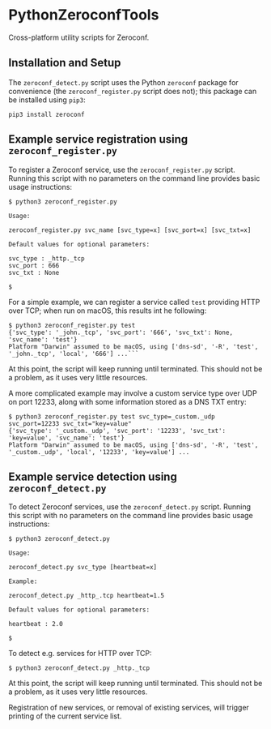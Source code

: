 # PythonZeroconfTools

Cross-platform utility scripts for Zeroconf.

## Installation and Setup

The `zeroconf_detect.py` script uses the Python `zeroconf` package for convenience (the `zeroconf_register.py` script does not); this package can be installed using `pip3`:

```
pip3 install zeroconf
```

## Example service registration using `zeroconf_register.py`

To register a Zeroconf service, use the `zeroconf_register.py` script. Running this script with no parameters on the command line provides basic usage instructions:

```
$ python3 zeroconf_register.py 

Usage:

zeroconf_register.py svc_name [svc_type=x] [svc_port=x] [svc_txt=x]

Default values for optional parameters:

svc_type : _http._tcp
svc_port : 666
svc_txt : None

$
```

For a simple example, we can register a service called `test` providing HTTP over TCP; when run on macOS, this results int he following:

```
$ python3 zeroconf_register.py test
{'svc_type': '_john._tcp', 'svc_port': '666', 'svc_txt': None, 'svc_name': 'test'}
Platform "Darwin" assumed to be macOS, using ['dns-sd', '-R', 'test', '_john._tcp', 'local', '666'] ...```
```

At this point, the script will keep running until terminated. This should not be a problem, as it uses very little resources.

A more complicated example may involve a custom service type over UDP on port 12233, along with some information stored as a DNS TXT entry:

```
$ python3 zeroconf_register.py test svc_type=_custom._udp  svc_port=12233 svc_txt="key=value"
{'svc_type': '_custom._udp', 'svc_port': '12233', 'svc_txt': 'key=value', 'svc_name': 'test'}
Platform "Darwin" assumed to be macOS, using ['dns-sd', '-R', 'test', '_custom._udp', 'local', '12233', 'key=value'] ...
```

## Example service detection using `zeroconf_detect.py`

To detect Zeroconf services, use the `zeroconf_detect.py` script. Running this script with no parameters on the command line provides basic usage instructions:


```
$ python3 zeroconf_detect.py

Usage:

zeroconf_detect.py svc_type [heartbeat=x]

Example:

zeroconf_detect.py _http_.tcp heartbeat=1.5

Default values for optional parameters:

heartbeat : 2.0

$
```

To detect e.g. services for HTTP over TCP:

```
$ python3 zeroconf_detect.py _http._tcp
```

At this point, the script will keep running until terminated. This should not be a problem, as it uses very little resources.

Registration of new services, or removal of existing services, will trigger printing of the current service list.
